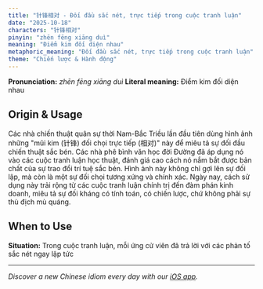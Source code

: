 ```yaml
---
title: "针锋相对 - Đối đầu sắc nét, trực tiếp trong cuộc tranh luận"
date: "2025-10-18"
characters: "针锋相对"
pinyin: "zhēn fēng xiāng duì"
meaning: "Điểm kim đối diện nhau"
metaphoric_meaning: "Đối đầu sắc nét, trực tiếp trong cuộc tranh luận"
theme: "Chiến lược & Hành động"
---
```


**Pronunciation:** *zhēn fēng xiāng duì*
**Literal meaning:** Điểm kim đối diện nhau

## Origin & Usage

Các nhà chiến thuật quân sự thời Nam-Bắc Triều lần đầu tiên dùng hình ảnh những "mũi kim (针锋) đối chọi trực tiếp (相对)" này để miêu tả sự đối đầu chiến thuật sắc bén. Các nhà phê bình văn học đời Đường đã áp dụng nó vào các cuộc tranh luận học thuật, đánh giá cao cách nó nắm bắt được bản chất của sự trao đổi trí tuệ sắc bén. Hình ảnh này không chỉ gợi lên sự đối lập, mà còn là một sự đối chọi tương xứng và chính xác. Ngày nay, cách sử dụng này trải rộng từ các cuộc tranh luận chính trị đến đàm phán kinh doanh, miêu tả sự đối kháng có tính toán, có chiến lược, chứ không phải sự thù địch mù quáng.

## When to Use

**Situation:** Trong cuộc tranh luận, mỗi ứng cử viên đã trả lời với các phản tố sắc nét ngay lập tức

---

*Discover a new Chinese idiom every day with our [iOS app](https://apps.apple.com/us/app/daily-chinese-idioms/id6740611324).*

